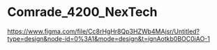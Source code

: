 # Comrade_4200_NexTech

https://www.figma.com/file/Cc8rHgHr8Qp3HZWb4MAjsr/Untitled?type=design&node-id=0%3A1&mode=design&t=ignAotkb0BOC0iAO-1
